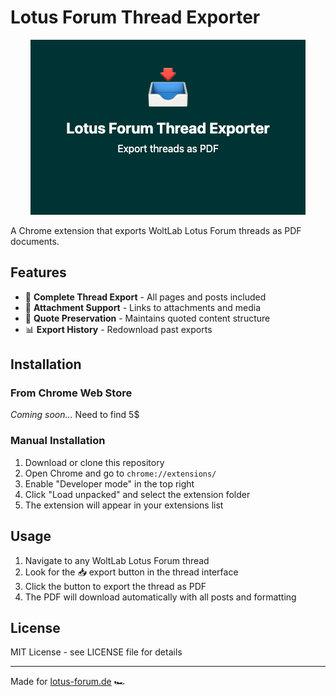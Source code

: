 # Lotus Forum Thread Exporter

<div align="center">
  <img src="store_listing/promo-small-440x280.png" alt="Lotus Forum Thread Exporter" width="440" height="280">
</div>

A Chrome extension that exports WoltLab Lotus Forum threads as PDF documents.

## Features

- 📄 **Complete Thread Export** - All pages and posts included
- 📎 **Attachment Support** - Links to attachments and media
- 💬 **Quote Preservation** - Maintains quoted content structure
- 📊 **Export History** - Redownload past exports

## Installation

### From Chrome Web Store
*Coming soon...* Need to find 5$

### Manual Installation
1. Download or clone this repository
2. Open Chrome and go to `chrome://extensions/`
3. Enable "Developer mode" in the top right
4. Click "Load unpacked" and select the extension folder
5. The extension will appear in your extensions list

## Usage

1. Navigate to any WoltLab Lotus Forum thread
2. Look for the 📥 export button in the thread interface
3. Click the button to export the thread as PDF
4. The PDF will download automatically with all posts and formatting

## License

MIT License - see LICENSE file for details

---

Made for [lotus-forum.de](https://www.lotus-forum.de/) 🏎️
